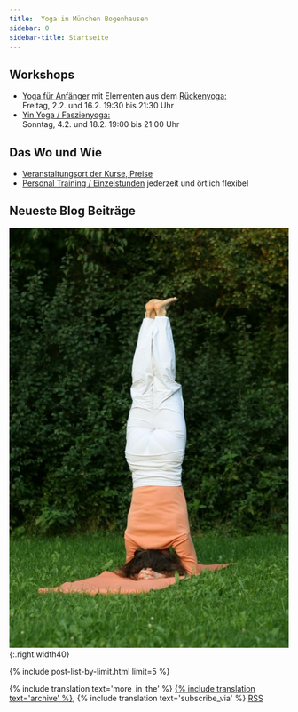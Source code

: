 ```yaml
---
title:  Yoga in München Bogenhausen
sidebar: 0
sidebar-title: Startseite
---
```


## Workshops
- [Yoga für Anfänger][5] mit Elementen aus dem [Rückenyoga:][6] <br/>Freitag, 2.2. und 16.2. 19:30 bis 21:30 Uhr
- [Yin Yoga / Faszienyoga:][7] <br/> Sonntag, 4.2. und 18.2. 19:00 bis 21:00 Uhr



## Das Wo und Wie
- [Veranstaltungsort der Kurse, Preise][8]
- [Personal Training / Einzelstunden][9] jederzeit und örtlich flexibel


## Neueste Blog Beiträge

![Kopfstand](/assets/images/kopfstand.jpg){:.right.width40}

{% include post-list-by-limit.html limit=5 %}

{% include translation text='more_in_the' %} [{% include translation text='archive' %}]({{site.baseurl}}/artikel-archiv), {% include translation text='subscribe_via' %} [RSS]({{site.baseurl}}/feed.xml)



[1]: /kurse#anfaengeryoga
[2]: /kurse#rueckenyoga
[3]: /kurse#yinyoga
[4]: /kurse#sportleryoga
[5]: /workshops#anfaengeryogaworkshop
[6]: /workshops#rueckenyogaworkshop
[7]: /workshops#yinyogaworkshop
[8]: /kurse#personaltraining
[9]: /kurse#veranstaltungsort
